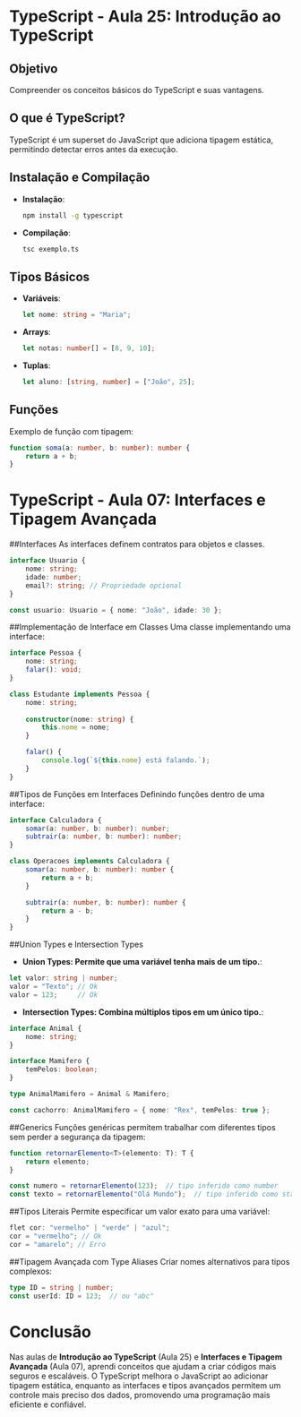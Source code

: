 # TypeScript - Aula 25: Introdução ao TypeScript

## Objetivo
Compreender os conceitos básicos do TypeScript e suas vantagens.

## O que é TypeScript?
TypeScript é um superset do JavaScript que adiciona tipagem estática, permitindo detectar erros antes da execução.

## Instalação e Compilação
- **Instalação**:
    ```bash
    npm install -g typescript
    ```
- **Compilação**:
    ```bash
    tsc exemplo.ts
    ```

## Tipos Básicos
- **Variáveis**:
    ```typescript
    let nome: string = "Maria";
    ```
- **Arrays**:
    ```typescript
    let notas: number[] = [8, 9, 10];
    ```
- **Tuplas**:
    ```typescript
    let aluno: [string, number] = ["João", 25];
    ```

## Funções
Exemplo de função com tipagem:
```typescript
function soma(a: number, b: number): number {
    return a + b;
}
```
# TypeScript - Aula 07: Interfaces e Tipagem Avançada
##Interfaces
As interfaces definem contratos para objetos e classes.
```typescript
interface Usuario {
    nome: string;
    idade: number;
    email?: string; // Propriedade opcional
}

const usuario: Usuario = { nome: "João", idade: 30 };
 ```

##Implementação de Interface em Classes
Uma classe implementando uma interface:
```typescript
interface Pessoa {
    nome: string;
    falar(): void;
}

class Estudante implements Pessoa {
    nome: string;
    
    constructor(nome: string) {
        this.nome = nome;
    }

    falar() {
        console.log(`${this.nome} está falando.`);
    }
}
 ```

##Tipos de Funções em Interfaces
Definindo funções dentro de uma interface:
```typescript
interface Calculadora {
    somar(a: number, b: number): number;
    subtrair(a: number, b: number): number;
}

class Operacoes implements Calculadora {
    somar(a: number, b: number): number {
        return a + b;
    }

    subtrair(a: number, b: number): number {
        return a - b;
    }
}
 ```

##Union Types e Intersection Types

- **Union Types: Permite que uma variável tenha mais de um tipo.**:
```typescript
let valor: string | number;
valor = "Texto"; // Ok
valor = 123;     // Ok
 ```

- **Intersection Types: Combina múltiplos tipos em um único tipo.**:
```typescript
interface Animal {
    nome: string;
}

interface Mamifero {
    temPelos: boolean;
}

type AnimalMamifero = Animal & Mamifero;

const cachorro: AnimalMamifero = { nome: "Rex", temPelos: true };
 ```
##Generics
Funções genéricas permitem trabalhar com diferentes tipos sem perder a segurança da tipagem:
```typescript
function retornarElemento<T>(elemento: T): T {
    return elemento;
}

const numero = retornarElemento(123);  // tipo inferido como number
const texto = retornarElemento("Olá Mundo");  // tipo inferido como string
 ```

##Tipos Literais
Permite especificar um valor exato para uma variável:
```typescript
flet cor: "vermelho" | "verde" | "azul";
cor = "vermelho"; // Ok
cor = "amarelo"; // Erro
 ```

##Tipagem Avançada com Type Aliases
Criar nomes alternativos para tipos complexos:
```typescript
type ID = string | number;
const userId: ID = 123;  // ou "abc"
 ```
# Conclusão

Nas aulas de **Introdução ao TypeScript** (Aula 25) e **Interfaces e Tipagem Avançada** (Aula 07), aprendi conceitos que ajudam a criar códigos mais seguros e escaláveis. O TypeScript melhora o JavaScript ao adicionar tipagem estática, enquanto as interfaces e tipos avançados permitem um controle mais preciso dos dados, promovendo uma programação mais eficiente e confiável.




